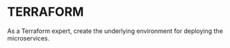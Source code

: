 # TERRAFORM

As a Terraform expert, create the underlying environment for deploying the microservices.
